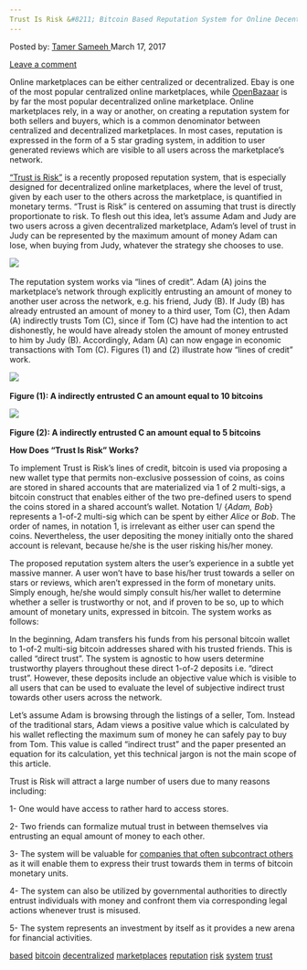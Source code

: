 ```yaml
---
Trust Is Risk &#8211; Bitcoin Based Reputation System for Online Decentralized Marketplaces
---
```

<article class="post-listing post-18658 post type-post status-publish format-standard has-post-thumbnail hentry 
tag-based tag-bitcoin tag-decentralized tag-marketplaces tag-reputation tag-risk tag-system tag-trust">
<div class="post-inner">
<span>Posted by: <a href="https://www.deepdotweb.com/author/tamersameeh/" title="">Tamer Sameeh </a></span>
<span>March 17, 2017</span>

<span><a href="https://www.deepdotweb.com/2017/03/17/trust-risk-bitcoin-based-reputation-system-online-decentralized-marketplaces/#respond">Leave a comment</a></span>


<p>Online marketplaces can be either centralized or decentralized. Ebay is one of the most popular centralized online marketplaces, while <a href="https://www.deepdotweb.com/2014/06/23/openbazaar-a-decentralized-alternative/">OpenBazaar</a> is by far the most popular decentralized online marketplace. Online marketplaces rely, in a way or another, on creating a reputation system for both sellers and buyers, which is a common denominator between centralized and decentralized marketplaces. In most cases, reputation is expressed in the form of a 5 star grading system, in addition to user generated reviews which are visible to all users across the marketplace&#8217;s network.</p>
<p><a href="http://eprint.iacr.org/2017/156.pdf">&#8220;Trust is Risk&#8221;</a> is a recently proposed reputation system, that is especially designed for decentralized online marketplaces, where the level of trust, given by each user to the others across the marketplace, is quantified in monetary terms. &#8220;Trust is Risk&#8221; is centered on assuming that trust is directly proportionate to risk. To flesh out this idea, let&#8217;s assume Adam and Judy are two users across a given decentralized marketplace, Adam&#8217;s level of trust in Judy can be represented by the maximum amount of money Adam can lose, when buying from Judy, whatever the strategy she chooses to use.</p>
<p><img class="wp-image-18667 aligncenter" src="/imgs/2017/03/word-image-7.jpeg" srcset="/imgs/2017/03/word-image-7.jpeg 638w, /imgs/2017/03/word-image-7-300x225.jpeg 300w" sizes="(max-width: 638px) 100vw, 638px"/></p>
<p>The reputation system works via &#8220;lines of credit&#8221;. Adam (A) joins the marketplace&#8217;s network through explicitly entrusting an amount of money to another user across the network, e.g. his friend, Judy (B). If Judy (B) has already entrusted an amount of money to a third user, Tom (C), then Adam (A) indirectly trusts Tom (C), since if Tom (C) have had the intention to act dishonestly, he would have already stolen the amount of money entrusted to him by Judy (B). Accordingly, Adam (A) can now engage in economic transactions with Tom (C). Figures (1) and (2) illustrate how &#8220;lines of credit&#8221; work.</p>
<p><img class="wp-image-18668 aligncenter" src="/imgs/2017/03/word-image-44.png" srcset="/imgs/2017/03/word-image-44.png 365w, /imgs/2017/03/word-image-44-300x72.png 300w" sizes="(max-width: 365px) 100vw, 365px"/></p>
<p><strong>Figure (1): A indirectly entrusted C an amount equal to 10 bitcoins</strong></p>
<p><img class="wp-image-18669 aligncenter" src="/imgs/2017/03/word-image-45.png" srcset="/imgs/2017/03/word-image-45.png 367w, /imgs/2017/03/word-image-45-300x58.png 300w" sizes="(max-width: 367px) 100vw, 367px"/></p>
<p><strong>Figure (2): A indirectly entrusted C an amount equal to 5 bitcoins</strong></p>
<p><strong>How Does &#8220;Trust Is Risk&#8221; Works?</strong></p>
<p>To implement Trust is Risk&#8217;s lines of credit, bitcoin is used via proposing a new wallet type that permits non-exclusive possession of coins, as coins are stored in shared accounts that are materialized via 1 of 2 multi-sigs, a bitcoin construct that enables either of the two pre-defined users to spend the coins stored in a shared account&#8217;s wallet. Notation 1/ {<em>Adam, Bob</em>} represents a 1-of-2 multi-sig which can be spent by either <em>Alice</em> or <em>Bob</em>. The order of names, in notation 1, is irrelevant as either user can spend the coins. Nevertheless, the user depositing the money initially onto the shared account is relevant, because he/she is the user risking his/her money.</p>
<p>The proposed reputation system alters the user&#8217;s experience in a subtle yet massive manner. A user won&#8217;t have to base his/her trust towards a seller on stars or reviews, which aren&#8217;t expressed in the form of monetary units. Simply enough, he/she would simply consult his/her wallet to determine whether a seller is trustworthy or not, and if proven to be so, up to which amount of monetary units, expressed in bitcoin. The system works as follows:</p>
<p>In the beginning, Adam transfers his funds from his personal bitcoin wallet to 1-of-2 multi-sig bitcoin addresses shared with his trusted friends. This is called &#8220;direct trust&#8221;. The system is agnostic to how users determine trustworthy players throughout these direct 1-of-2 deposits i.e. &#8220;direct trust&#8221;. However, these deposits include an objective value which is visible to all users that can be used to evaluate the level of subjective indirect trust towards other users across the network.</p>
<p>Let&#8217;s assume Adam is browsing through the listings of a seller, Tom. Instead of the traditional stars, Adam views a positive value which is calculated by his wallet reflecting the maximum sum of money he can safely pay to buy from Tom. This value is called &#8220;indirect trust&#8221; and the paper presented an equation for its calculation, yet this technical jargon is not the main scope of this article.</p>
<p>Trust is Risk will attract a large number of users due to many reasons including:</p>
<p>1- One would have access to rather hard to access stores.</p>
<p>2- Two friends can formalize mutual trust in between themselves via entrusting an equal amount of money to each other.</p>
<p>3- The system will be valuable for <a href="https://www.deepdotweb.com/2014/12/07/dacs-stock-favorite-marketplace/">companies that often subcontract others</a> as it will enable them to express their trust towards them in terms of bitcoin monetary units.</p>
<p>4- The system can also be utilized by governmental authorities to directly entrust individuals with money and confront them via corresponding legal actions whenever trust is misused.</p>
<p>5- The system represents an investment by itself as it provides a new arena for financial activities.</p>
</div>
<a href="https://www.deepdotweb.com/tag/based/" rel="tag">based</a> <a href="https://www.deepdotweb.com/tag/bitcoin/" rel="tag">bitcoin</a> <a href="https://www.deepdotweb.com/tag/decentralized/" rel="tag">decentralized</a> <a href="https://www.deepdotweb.com/tag/marketplaces/" rel="tag">marketplaces</a>  <a href="https://www.deepdotweb.com/tag/reputation/" rel="tag">reputation</a> <a href="https://www.deepdotweb.com/tag/risk/" rel="tag">risk</a> <a href="https://www.deepdotweb.com/tag/system/" rel="tag">system</a> <a href="https://www.deepdotweb.com/tag/trust/" rel="tag">trust</a></span> <span style="display:none" class="updated">2017-03-17<a href="https://www.deepdotweb.com/author/tamersameeh/" title="Posts by Tamer Sameeh" rel="author">Tamer Sameeh</a></strong></div>

